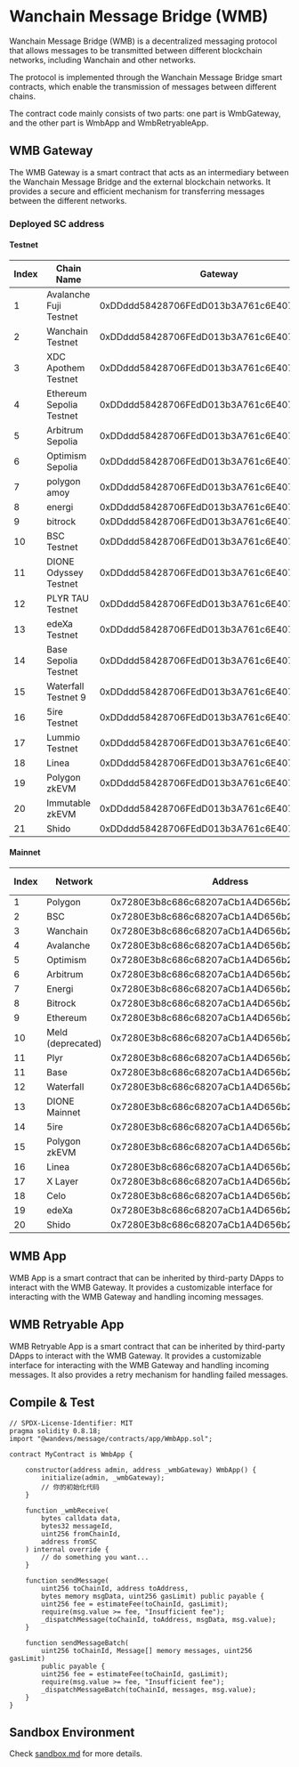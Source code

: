# Wanchain Message Bridge (WMB)

Wanchain Message Bridge (WMB) is a decentralized messaging protocol that allows messages to be transmitted between different blockchain networks, including Wanchain and other networks.

The protocol is implemented through the Wanchain Message Bridge smart contracts, which enable the transmission of messages between different chains.

The contract code mainly consists of two parts: one part is WmbGateway, and the other part is WmbApp and WmbRetryableApp.

## WMB Gateway

The WMB Gateway is a smart contract that acts as an intermediary between the Wanchain Message Bridge and the external blockchain networks. It provides a secure and efficient mechanism for transferring messages between the different networks. 

### Deployed SC address

#### Testnet

| Index | Chain Name | Gateway | Chain ID |
| --- | --- | --- | --- |
| 1 | Avalanche Fuji Testnet | 0xDDddd58428706FEdD013b3A761c6E40723a7911d | 2147492648 |
| 2 | Wanchain Testnet | 0xDDddd58428706FEdD013b3A761c6E40723a7911d | 2153201998 |
| 3 | XDC Apothem Testnet | 0xDDddd58428706FEdD013b3A761c6E40723a7911d | 2147484198 |
| 4 | Ethereum Sepolia Testnet | 0xDDddd58428706FEdD013b3A761c6E40723a7911d | 2147483708 |
| 5 | Arbitrum Sepolia | 0xDDddd58428706FEdD013b3A761c6E40723a7911d | 1073741826 |
| 6 | Optimism Sepolia | 0xDDddd58428706FEdD013b3A761c6E40723a7911d | 2147484262 |
| 7 | polygon amoy | 0xDDddd58428706FEdD013b3A761c6E40723a7911d | 2147484614 |
| 8 | energi | 0xDDddd58428706FEdD013b3A761c6E40723a7911d | 2147493445 |
| 9 | bitrock | 0xDDddd58428706FEdD013b3A761c6E40723a7911d | 2154655314 |
| 10 | BSC Testnet | 0xDDddd58428706FEdD013b3A761c6E40723a7911d | 2147484362 |
| 11 | DIONE Odyssey Testnet | 0xDDddd58428706FEdD013b3A761c6E40723a7911d | 1073741848 |
| 12 | PLYR TAU Testnet | 0xDDddd58428706FEdD013b3A761c6E40723a7911d | 1073741849 |
| 13 | edeXa Testnet | 0xDDddd58428706FEdD013b3A761c6E40723a7911d | 1073741850 |
| 14 | Base Sepolia Testnet | 0xDDddd58428706FEdD013b3A761c6E40723a7911d | 1073741841 |
| 15 | Waterfall Testnet 9 | 0xDDddd58428706FEdD013b3A761c6E40723a7911d | 1073741851 |
| 16 | 5ire Testnet | 0xDDddd58428706FEdD013b3A761c6E40723a7911d | 1073741853 |
| 17 | Lummio Testnet | 0xDDddd58428706FEdD013b3A761c6E40723a7911d | 1073741854 |
| 18 | Linea | 0xDDddd58428706FEdD013b3A761c6E40723a7911d | 1073741842 |
| 19 | Polygon zkEVM | 0xDDddd58428706FEdD013b3A761c6E40723a7911d | 1073741838 |
| 20 | Immutable zkEVM | 0xDDddd58428706FEdD013b3A761c6E40723a7911d | 1073741855 |
| 21 | Shido | 0xDDddd58428706FEdD013b3A761c6E40723a7911d | 1073741856 |


#### Mainnet

| Index | Network | Address | Bip44 chainId |
| --- | --- | --- | --- |
| 1 | Polygon | 0x7280E3b8c686c68207aCb1A4D656b2FC8079c033 | 2147484614 |
| 2 | BSC | 0x7280E3b8c686c68207aCb1A4D656b2FC8079c033 | 2147484362 |
| 3 | Wanchain | 0x7280E3b8c686c68207aCb1A4D656b2FC8079c033 | 2153201998 |
| 4 | Avalanche | 0x7280E3b8c686c68207aCb1A4D656b2FC8079c033 | 2147492648 |
| 5 | Optimism | 0x7280E3b8c686c68207aCb1A4D656b2FC8079c033 | 2147484262 |
| 6 | Arbitrum | 0x7280E3b8c686c68207aCb1A4D656b2FC8079c033 | 1073741826 |
| 7 | Energi | 0x7280E3b8c686c68207aCb1A4D656b2FC8079c033 | 2147493445 |
| 8 | Bitrock | 0x7280E3b8c686c68207aCb1A4D656b2FC8079c033 | 2154655314 |
| 9 | Ethereum | 0x7280E3b8c686c68207aCb1A4D656b2FC8079c033 | 2147483708 |
| 10 | Meld (deprecated) | 0x7280E3b8c686c68207aCb1A4D656b2FC8079c033 | 1073741847 |
| 11 | Plyr | 0x7280E3b8c686c68207aCb1A4D656b2FC8079c033 | 1073741849 |
| 11 | Base | 0x7280E3b8c686c68207aCb1A4D656b2FC8079c033 | 1073741841 |
| 12 | Waterfall | 0x7280E3b8c686c68207aCb1A4D656b2FC8079c033 | 1073741851 |
| 13 | DIONE Mainnet | 0x7280E3b8c686c68207aCb1A4D656b2FC8079c033 | 1073741848 |
| 14 | 5ire | 0x7280E3b8c686c68207aCb1A4D656b2FC8079c033 | 1073741853 |
| 15 | Polygon zkEVM | 0x7280E3b8c686c68207aCb1A4D656b2FC8079c033 | 1073741838 |
| 16 | Linea | 0x7280E3b8c686c68207aCb1A4D656b2FC8079c033 | 1073741842 |
| 17 | X Layer | 0x7280E3b8c686c68207aCb1A4D656b2FC8079c033 | 1073741835 |
| 18 | Celo | 0x7280E3b8c686c68207aCb1A4D656b2FC8079c033 | 2147536400 |
| 19 | edeXa | 0x7280E3b8c686c68207aCb1A4D656b2FC8079c033 | 1073741850 |
| 20 | Shido | 0x7280E3b8c686c68207aCb1A4D656b2FC8079c033 | 1073741856 |

## WMB App

WMB App is a smart contract that can be inherited by third-party DApps to interact with the WMB Gateway. It provides a customizable interface for interacting with the WMB Gateway and handling incoming messages.

## WMB Retryable App

WMB Retryable App is a smart contract that can be inherited by third-party DApps to interact with the WMB Gateway. It provides a customizable interface for interacting with the WMB Gateway and handling incoming messages. It also provides a retry mechanism for handling failed messages.


## Compile & Test

```
// SPDX-License-Identifier: MIT
pragma solidity 0.8.18;
import "@wandevs/message/contracts/app/WmbApp.sol";

contract MyContract is WmbApp {
    
    constructor(address admin, address _wmbGateway) WmbApp() {
        initialize(admin, _wmbGateway);
        // 你的初始化代码
    }

    function _wmbReceive(
        bytes calldata data,
        bytes32 messageId,
        uint256 fromChainId,
        address fromSC
    ) internal override {
		// do something you want...
    }

    function sendMessage(
        uint256 toChainId, address toAddress, 
        bytes memory msgData, uint256 gasLimit) public payable {
        uint256 fee = estimateFee(toChainId, gasLimit);
        require(msg.value >= fee, "Insufficient fee");
        _dispatchMessage(toChainId, toAddress, msgData, msg.value);
    }

    function sendMessageBatch(
        uint256 toChainId, Message[] memory messages, uint256 gasLimit) 
        public payable {
        uint256 fee = estimateFee(toChainId, gasLimit);
        require(msg.value >= fee, "Insufficient fee");
        _dispatchMessageBatch(toChainId, messages, msg.value);
    }
}

```

## Sandbox Environment

Check [sandbox.md](./sandbox.md) for more details.
